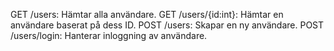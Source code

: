 GET /users: Hämtar alla användare.
GET /users/{id:int}: Hämtar en användare baserat på dess ID.
POST /users: Skapar en ny användare.
POST /users/login: Hanterar inloggning av användare.
